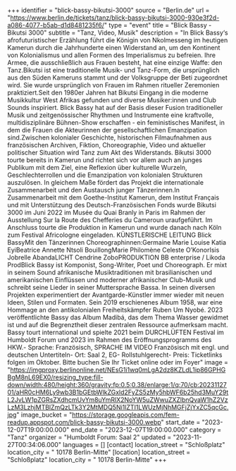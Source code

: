 +++
identifier = "blick-bassy-bikutsi-3000"
source = "Berlin.de"
url = "https://www.berlin.de/tickets/tanz/blick-bassy-bikutsi-3000-930e3f2d-a086-4077-b5ab-d1d8481235f6/"
type = "event"
title = "Blick Bassy - Bikutsi 3000"
subtitle = "Tanz, Video, Musik"
description = "In Blick Bassy‘s afrofuturistischer Erzählung führt die Königin von Nkolmesseng im heutigen Kamerun durch die Jahrhunderte einen Widerstand an, um den Kontinent von Kolonialismus und allen Formen des Imperialismus zu befreien. Ihre Armee, die ausschließlich aus Frauen besteht, hat eine einzige Waffe: den Tanz.Bikutsi ist eine traditionelle Musik- und Tanz-Form, die ursprünglich aus den Süden Kameruns stammt und der Volksgruppe der Beti zugeordnet wird. Sie wurde ursprünglich von Frauen im Rahmen ritueller Zeremonien praktiziert.Seit den 1980er Jahren hat Bikutsi Eingang in die moderne Musikkultur West Afrikas gefunden und diverse Musiker:innen und Club Sounds inspiriert. Blick Bassy hat auf der Basis dieser Fusion traditioneller Musik und zeitgenössischer Rhythmen und Instrumente eine kraftvolle, multidisziplinäre Bühnen-Show erschaffen - ein feministisches Manifest, in dem die Frauen die Akteurinnen der gesellschaftlichen Emanzipation sind.Zwischen kolonialer Geschichte, historischen Filmaufnahmen aus französischen Archiven, Fiktion, Choreographie, Video und aktueller politischer Situation wird Tanz zum Akt des Widerstands. Bikutsi 3000 tourte bereits in Kamerun und richtet sich vor allem auch an junges Publikum mit dem Ziel, eine Reflexion über kulturelle Wurzeln, Geschlechterrollen und die Emanzipation von kolonialen Strukturen auszulösen. In gleichem Maße fördert das Projekt die internationale Zusammenarbeit und den Austausch junger Tänzerinnen.In Zusammenarbeit mit dem Goethe-Institut Kamerun, dem Institut Français und mit Unterstützung des Deutsch-Französischen Fonds wurde Bikutsi 3000 im Juni 2022 im Musée du Quai Branly in Paris im Rahmen der Ausstellung Sur la Route des Chefferies du Cameroun uraufgeführt. Im Anschluss tourte die Produktion in Kamerun und wurde danach nach Köln zum Festival Africologne eingeladen. KÜNSTLERISCHE LEITUNG Blick BassyMit den Tänzerinnen  Choreographinnen:Germaine Marie Louise Katia EyiBeatrice Annette Ntsoli BouillongMarie Philomène Celeste O’KonorIsis Jobrelle AbandaLICHT Cendrine ZoboPRODUKTION BB enterprise / Likoda ProdBlick Bassy ist Komponist, Song-Writer, Poet und Choreograph. Er mixt in seinem Sound afrikanische Musiktraditionen mit brasilianischen und amerikanischen Einflüssen und moderner afrikanischer Club-Musik und schreibt seine Lieder in seiner Muttersprache Bassa. In seinen diversen Projekten experimentiert der Avantgarde-Künstler immer wieder mit neuen Ideen, Stilen und Formaten. Sein 2019 erschienenes Album 1958, war eine Hommage an den antikolonialen Freiheitskämpfer Ruben Um Nyobé. 2023 veröffentlichte Bassy das Album Madibá, das dem Thema Wasser gewidmet ist und auf die Begrenztheit dieser zentralen Ressource aufmerksam macht. Bassy tourt international und spielte 2021 beim DURCHLÜFTEN Festival im Humboldt Forum und 2023 im Rahmen des Eröffnungsprogramms des HKW.- Sprache: Französisch, SPRACHE IM VIDEO Französisch mit engl. und deutschen Untertiteln- Ort: Saal 2, EG- Rollstuhlgerecht- Preis: Ticketlinks folgen im Oktober. Bitte buchen Sie Ihr Ticket online oder im Foyer"
image = "https://imgproxy.berlinonline.net/NEsG1i1wq0mLgA2dz8KZLdL1ip86GPHGBgM8nL69EX0/resizing_type:fill-down/width:480/height:360/gravity:fp:0.5:0.38/enlarge:1/q:70/cb:2023112701/aHR0cHM6Ly9wb3B1bGEtbWlkZGxld2FyZS5zMy5hbWF6b25hd3MuY29tL2JvLW1pZGRsZXdhcmUvYm8uYmRlX2NoYW5uZWwuZXZlbnQvaW1hZ2VzLzM3LzhjMTBlZmQzLTk3Y2MtMDQ5Ni1lZTI1LWUzMjNhMGFjZjYxZC5qcGc.jpg"
image_bucket = "https://storage.googleapis.com/fem-readup.appspot.com/blick-bassy-bikutsi-3000.webp"
start_date = "2023-12-07T19:00:00.000"
end_date = "2023-12-07T19:00:00.000"
category = "Tanz"
organizer = "Humboldt Forum: Saal 2"
updated = "2023-11-27T00:34:06.000"
languages = []
[contact]
location_street = "Schloßplatz"
location_city = " 10178 Berlin-Mitte"
[location]
location_street = "Schloßplatz"
location_city = " 10178 Berlin-Mitte"
+++